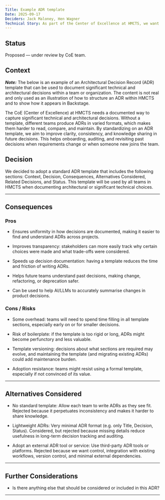```yaml
---
Title: Example ADR template
Date: 2025-09-17
Deciders: Jack Maloney, Hen Wagner
Technical Story: As part of the Center of Excellence at HMCTS, we want to see an example of an ADR template so that we can create our own ADRs for future decisions.
---
```

## Status

Proposed — under review by CoE team.

## Context

***Note:*** The below is an example of an Architectural Decision Record (ADR) template that can be used to document significant technical and architectural decisions within a team or organization. The content is not real and only used as an illustration of how to structure an ADR within HMCTS and to show how it appears in Backstage.

The CoE (Center of Excellence) at HMCTS needs a documented way to capture significant technical and architectural decisions. Without a template, different teams produce ADRs in varied formats, which makes them harder to read, compare, and maintain. By standardizing on an ADR template, we aim to improve clarity, consistency, and knowledge sharing in future decisions. This helps onboarding, auditing, and revisiting past decisions when requirements change or when someone new joins the team.

## Decision

We decided to adopt a standard ADR template that includes the following sections: Context, Decision, Consequences, Alternatives Considered, Related Decisions, and Status. This template will be used by all teams in HMCTS when documenting architectural or significant technical choices.

---

## Consequences

### Pros

- Ensures uniformity in how decisions are documented, making it easier to find and understand ADRs across projects.

- Improves transparency: stakeholders can more easily track why certain choices were made and what trade-offs were considered.

- Speeds up decision documentation: having a template reduces the time and friction of writing ADRs.

- Helps future teams understand past decisions, making change, refactoring, or deprecation safer.

- Can be used to help AI/LLMs to accurately summarise changes in product decisions.

### Cons / Risks

- Some overhead: teams will need to spend time filling in all template sections, especially early on or for smaller decisions.

- Risk of boilerplate: if the template is too rigid or long, ADRs might become perfunctory and less valuable.

- Template versioning: decisions about what sections are required may evolve, and maintaining the template (and migrating existing ADRs) could add maintenance burden.

- Adoption resistance: teams might resist using a formal template, especially if not convinced of its value.

---

## Alternatives Considered

- No standard template: Allow each team to write ADRs as they see fit. Rejected because it perpetuates inconsistency and makes it harder to share knowledge.

- Lightweight ADRs: Very minimal ADR format (e.g. only Title, Decision, Status). Considered, but rejected because missing details reduce usefulness in long-term decision tracking and auditing.

- Adopt an external ADR tool or service: Use third-party ADR tools or platforms. Rejected because we want control, integration with existing workflows, version control, and minimal external dependencies.

---

## Further Considerations

- Is there anything else that should be considered or included in this ADR?

---

